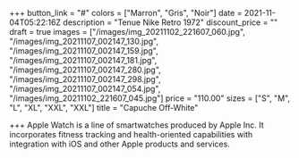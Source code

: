 +++
button_link = "#"
colors = ["Marron", "Gris", "Noir"]
date = 2021-11-04T05:22:16Z
description = "Tenue Nike Retro 1972"
discount_price = ""
draft = true
images = ["/images/img_20211102_221607_060.jpg", "/images/img_20211107_002147_130.jpg", "/images/img_20211107_002147_159.jpg", "/images/img_20211107_002147_181.jpg", "/images/img_20211107_002147_280.jpg", "/images/img_20211107_002147_298.jpg", "/images/img_20211107_002147_054.jpg", "/images/img_20211102_221607_045.jpg"]
price = "110.00"
sizes = ["S", "M", "L", "XL", "XXL", "XXL"]
title = "Capuche Off-White"

+++
Apple Watch is a line of smartwatches produced by Apple Inc. It incorporates fitness tracking and health-oriented capabilities with integration with iOS and other Apple products and services.